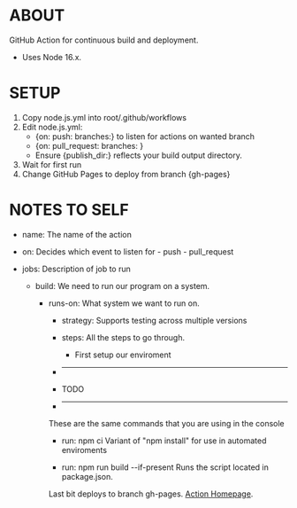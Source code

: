 # ABOUT
GitHub Action for continuous build and deployment.
- Uses Node 16.x.

# SETUP

1. Copy node.js.yml into root/.github/workflows
2. Edit node.js.yml:
    - {on: push: branches:} to listen for actions on wanted branch
    - {on: pull_request: branches: }
    - Ensure {publish_dir:} reflects your build output directory.
3. Wait for first run
4. Change GitHub Pages to deploy from branch {gh-pages}

# NOTES TO SELF

- name:
    The name of the action

- on:
    Decides which event to listen for
        - push
        - pull_request
- jobs:
    Description of job to run

    - build:
        We need to run our program on a system.

        - runs-on:
            What system we want to run on.

            - strategy:
                Supports testing across multiple versions

            - steps:
                All the steps to go through.

                - First setup our enviroment
            
            - *** 
            - TODO
            - ***

            These are the same commands that you are using in the console
            - run: npm ci
                Variant of "npm install" for use in automated enviroments

            - run: npm run build --if-present
                Runs the script located in package.json.
            
            Last bit deploys to branch gh-pages. [Action Homepage](https://github.com/marketplace/actions/github-pages-action).